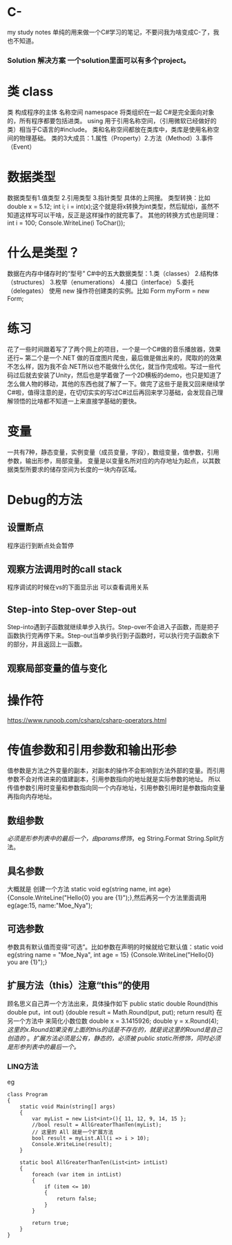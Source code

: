 # C-
my study notes
单纯的用来做一个C#学习的笔记，不要问我为啥变成C-了，我也不知道。
### Solution 解决方案 一个solution里面可以有多个project。
# 类 class 
类 构成程序的主体 名称空间 namespace 将类组织在一起
C#是完全面向对象的，所有程序都要包括进类。
using 用于引用名称空间，（引用微软已经做好的类）相当于C语言的#include。
类和名称空间都放在类库中，类库是使用名称空间的物理基础。
类的3大成员：1.属性（Property）2.方法（Method）3.事件（Event）
# 数据类型
数据类型有1.值类型 2.引用类型 3.指针类型 具体的上网搜。
类型转换：比如 double x = 5.12; int i; i = int(x);这个就是将x转换为int类型，然后赋给i，虽然不知道这样写可以干啥，反正是这样操作的就完事了。
其他的转换方式也是同理：int i = 100; Console.WriteLine(i ToChar());
# 什么是类型？
数据在内存中储存时的“型号”  C#中的五大数据类型：1.类（classes） 2.结构体（structures） 3.枚举（enumerations） 4.接口（interface） 5.委托（delegates）
使用 new 操作符创建类的实例。比如 Form myForm = new Form;
# 练习
花了一些时间跟着写了了两个网上的项目，一个是一个C#做的音乐播放器，效果还行~ 第二个是一个.NET 做的百度图片爬虫，最后做是做出来的，爬取的的效果不怎么样，因为我不会.NET所以也不能做什么优化，就当作完成啦。写过一些代码过后就去安装了Unity，然后也是学着做了一个2D横板的demo，也只是知道了怎么做人物的移动，其他的东西也就了解了一下。做完了这些于是我又回来继续学C#啦，值得注意的是，在切切实实的写过C#过后再回来学习基础，会发现自己理解领悟的比啥都不知道一上来直接学基础的要快。
# 变量
一共有7种，静态变量，实例变量（成员变量，字段），数组变量，值参数，引用参数，输出形参，局部变量。
变量是以变量名所对应的内存地址为起点，以其数据类型所要求的储存空间为长度的一块内存区域。
# Debug的方法
## 设置断点
程序运行到断点处会暂停
## 观察方法调用时的call stack
程序调试的时候在vs的下面显示出 可以查看调用关系
## Step-into Step-over Step-out
Step-into遇到子函数就继续单步入执行。Step-over不会进入子函数，而是把子函数执行完再停下来。Step-out当单步执行到子函数时，可以执行完子函数余下的部分，并且返回上一函数。
## 观察局部变量的值与变化
# 操作符
https://www.runoob.com/csharp/csharp-operators.html
# 传值参数和引用参数和输出形参
值参数是方法之外变量的副本，对副本的操作不会影响到方法外部的变量。而引用参数不会对传进来的值建副本，引用参数指向的地址就是实际参数的地址。
所以传值参数引用时变量和参数指向同一个内存地址，引用参数引用时是参数指向变量再指向内存地址。
## 数组参数
*必须是形参列表中的最后一个，由params修饰*，eg String.Format String.Split方法。
## 具名参数
大概就是 创建一个方法 static void eg{string name, int age} {Console.WriteLine("Hello{0} you are {1}");},然后再另一个方法里面调用 eg(age:15, name:"Moe_Nya");
## 可选参数
参数具有默认值而变得“可选”。比如参数在声明的时候就给它默认值：static void eg{string name = "Moe_Nya", int age = 15} {Console.WriteLine("Hello{0} you are {1}");}
## 扩展方法（this）注意“this”的使用
顾名思义自己弄一个方法出来，具体操作如下 public static double Round(this double put，int out) {double result = Math.Round(put, put); return result} 在另一个方法中 来简化小数位数 double x = 3.1415926; double y = x.Round(4); *这里的x.Round如果没有上面的this的话是不存在的，就是说这里的Round是自己创造的* 。*扩展方法必须是公有，静态的，必须被 public static所修饰，同时必须是形参列表中的最后一个。*
### LINQ方法
eg 
```
class Program
{
    static void Main(string[] args)
    {
        var myList = new List<int>(){ 11, 12, 9, 14, 15 };
        //bool result = AllGreaterThanTen(myList);
        // 这里的 All 就是一个扩展方法
        bool result = myList.All(i => i > 10);
        Console.WriteLine(result);
    }

    static bool AllGreaterThanTen(List<int> intList)
    {
        foreach (var item in intList)
        {
            if (item <= 10)
            {
                return false;
            }
        }

        return true;
    }
}
```